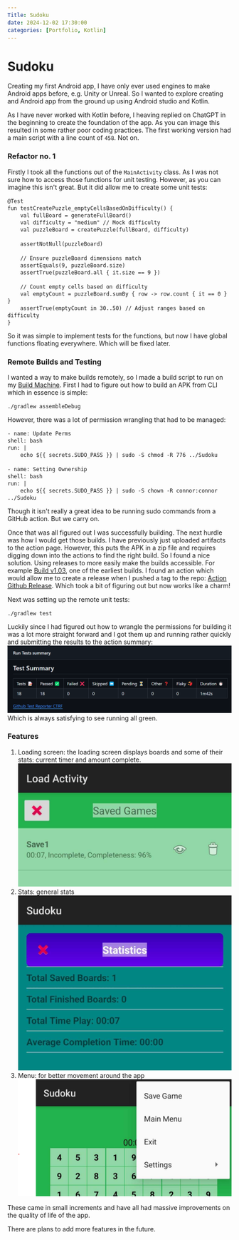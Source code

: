 ```yaml
---
Title: Sudoku
date: 2024-12-02 17:30:00
categories: [Portfolio, Kotlin]
---
```

# Sudoku
Creating my first Android app, I have only ever used engines to make Android apps before, e.g. Unity or Unreal. So I wanted to explore creating and Android app from the ground up using Android studio and Kotlin.

As I have never worked with Kotlin before, I heaving replied on ChatGPT in the beginning to create the foundation of the app. As you can image this resulted in some rather poor coding practices. The first working version had a main script with a line count of `458`. Not on.

### Refactor no. 1
Firstly I took all the functions out of the `MainActivity` class. As I was not sure how to access those functions for unit testing. However, as you can imagine this isn't great. But it did allow me to create some unit tests:
```
@Test
fun testCreatePuzzle_emptyCellsBasedOnDifficulty() {
    val fullBoard = generateFullBoard()
    val difficulty = "medium" // Mock difficulty
    val puzzleBoard = createPuzzle(fullBoard, difficulty)

    assertNotNull(puzzleBoard)

    // Ensure puzzleBoard dimensions match
    assertEquals(9, puzzleBoard.size)
    assertTrue(puzzleBoard.all { it.size == 9 })

    // Count empty cells based on difficulty
    val emptyCount = puzzleBoard.sumBy { row -> row.count { it == 0 } }
    assertTrue(emptyCount in 30..50) // Adjust ranges based on difficulty
}
```
So it was simple to implement tests for the functions, but now I have global functions floating everywhere. Which will be fixed later.

### Remote Builds and Testing
I wanted a way to make builds remotely, so I made a build script to run on my [Build Machine](/posts/Linux-Build-Machines). First I had to figure out how to build an APK from CLI which in essence is simple:
```
./gradlew assembleDebug
```
However, there was a lot of permission wrangling that had to be managed:
```
- name: Update Perms
shell: bash
run: |
    echo ${{ secrets.SUDO_PASS }} | sudo -S chmod -R 776 ../Sudoku

- name: Setting Ownership
shell: bash
run: |
    echo ${{ secrets.SUDO_PASS }} | sudo -S chown -R connor:connor ../Sudoku
```
Though it isn't really a great idea to be running sudo commands from a GitHub action. But we carry on.

Once that was all figured out I was successfully building. The next hurdle was how I would get those builds. I have previously just uploaded artifacts to the action page. However, this puts the APK in a zip file and requires digging down into the actions to find the right build. So I found a nice solution. Using releases to more easily make the builds accessible. For example [Build v1.03](https://github.com/ConnorY97/Sudoku/releases/tag/v1.03), one of the earliest builds. I found an action which would allow me to create a release when I pushed a tag to the repo: [Action Github Release](https://github.com/softprops/action-gh-release). Which took a bit of figuring out but now works like a charm!

Next was setting up the remote unit tests:
```
./gradlew test
```
Luckily since I had figured out how to wrangle the permissions for building it was a lot more straight forward and I got them up and running rather quickly and submitting the results to the action summary:
![Test Results](/assets/img/testResults.png)
Which is always satisfying to see running all green.

### Features
1. Loading screen: the loading screen displays boards and some of their stats: current timer and amount complete.
![Loading Screen](/assets/img/load.png)
2. Stats: general stats
![Stats](/assets/img/stats.png)
3. Menu: for better movement around the app
![Menu](/assets/img/menu.png)

These came in small increments and have all had massive improvements on the quality of life of the app.

There are plans to add more features in the future.